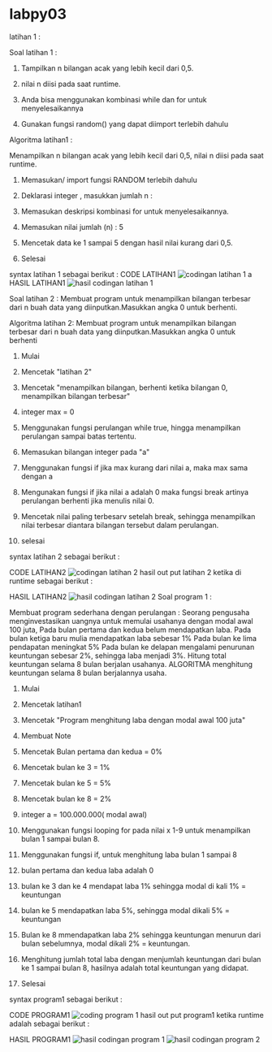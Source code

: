 # labpy03

latihan 1 :

Soal latihan 1 :

1.  Tampilkan n bilangan acak yang lebih kecil dari 0,5.

2.  nilai n diisi pada saat runtime.

3.  Anda bisa menggunakan kombinasi while dan for untuk menyelesaikannya

4.  Gunakan fungsi random() yang dapat diimport terlebih dahulu

Algoritma latihan1 :

Menampilkan n bilangan acak yang lebih kecil dari 0,5, nilai n diisi pada saat runtime.

1.  Memasukan/ import fungsi RANDOM terlebih dahulu

2.  Deklarasi integer , masukkan jumlah n :

3.  Memasukan deskripsi kombinasi for untuk menyelesaikannya.

4.  Memasukan nilai jumlah (n) : 5

5.  Mencetak data ke 1 sampai 5 dengan hasil nilai kurang dari 0,5.

6.  Selesai

syntax latihan 1 sebagai berikut :
CODE LATIHAN1
![codingan latihan 1 a](https://user-images.githubusercontent.com/45660041/53101318-152c5100-355c-11e9-9265-7b04b3a22daa.PNG)
HASIL LATIHAN1
![hasil codingan latihan 1](https://user-images.githubusercontent.com/45660041/53101394-39882d80-355c-11e9-9762-c25de59983fe.PNG)

Soal latihan 2 :
Membuat program untuk menampilkan bilangan terbesar dari n buah data yang diinputkan.Masukkan angka 0 untuk berhenti.

Algoritma latihan 2:
Membuat program untuk menampilkan bilangan terbesar dari n buah data yang diinputkan.Masukkan angka 0 untuk berhenti

1.  Mulai

2.  Mencetak "latihan 2"

3.  Mencetak "menampilkan bilangan, berhenti ketika bilangan 0, menampilkan bilangan terbesar"

4.  integer max = 0

5.  Menggunakan fungsi perulangan while true, hingga menampilkan perulangan sampai batas tertentu.

6.  Memasukan bilangan integer pada "a"

7.  Menggunakan fungsi if jika max kurang dari nilai a, maka max sama dengan a

8.  Mengunakan fungsi if jika nilai a adalah 0 maka fungsi break artinya perulangan berhenti jika menulis nilai 0.

9.  Mencetak nilai paling terbesarv setelah break, sehingga menampilkan nilai terbesar diantara bilangan tersebut dalam perulangan.

10. selesai

syntax latihan 2 sebagai berikut :

CODE LATIHAN2
![codingan latihan 2](https://user-images.githubusercontent.com/45660041/53101451-57ee2900-355c-11e9-8bc9-278897e2548a.PNG)
hasil out put latihan 2 ketika di runtime sebagai berikut :

HASIL LATIHAN2
![hasil codingan latihan 2](https://user-images.githubusercontent.com/45660041/53101480-689e9f00-355c-11e9-952f-93e06e734cdf.PNG)
Soal program 1 :

Membuat program sederhana dengan perulangan :
Seorang pengusaha menginvestasikan uangnya untuk memulai usahanya dengan modal awal 100 juta,
Pada bulan pertama dan kedua belum mendapatkan laba.
Pada bulan ketiga baru mulia mendapatkan laba sebesar 1%
Pada bulan ke lima pendapatan meningkat 5%
Pada bulan ke delapan mengalami penurunan keuntungan sebesar 2%, sehingga laba menjadi 3%.
Hitung total keuntungan selama 8 bulan berjalan usahanya.
ALGORITMA menghitung keuntungan selama 8 bulan berjalannya usaha.

1.  Mulai

2.  Mencetak latihan1

3.  Mencetak "Program menghitung laba dengan modal awal 100 juta"

4.  Membuat Note

5.  Mencetak Bulan pertama dan kedua = 0%

6.  Mencetak bulan ke 3 = 1%

7.  Mencetak bulan ke 5 = 5%

8.  Mencetak bulan ke 8 = 2%

9.  integer a = 100.000.000( modal awal)

10. Menggunakan fungsi looping for pada nilai x 1-9 untuk menampilkan bulan 1 sampai bulan 8.

11. Menggunakan fungsi if, untuk menghitung laba bulan 1 sampai 8

12. bulan pertama dan kedua laba adalah 0

13. bulan ke 3 dan ke 4 mendapat laba 1% sehingga modal di kali 1% = keuntungan

14. bulan ke 5 mendapatkan laba 5%, sehingga modal dikali 5% = keuntungan

15. Bulan ke 8 mmendapatkan laba 2% sehingga keuntungan menurun dari bulan sebelumnya, modal dikali 2% = keuntungan.

16. Menghitung jumlah total laba dengan menjumlah keuntungan dari bulan ke 1 sampai bulan 8, hasilnya adalah total keuntungan yang didapat.

17. Selesai

syntax program1 sebagai berikut :

CODE PROGRAM1
![coding program 1](https://user-images.githubusercontent.com/45660041/53101513-80762300-355c-11e9-9aaf-ed735f349257.PNG)
hasil out put program1 ketika runtime adalah sebagai berikut :

HASIL PROGRAM1
![hasil codingan program 1](https://user-images.githubusercontent.com/45660041/53101551-98e63d80-355c-11e9-9992-7cf7d158d3a7.PNG)
![hasil codingan program 2](https://user-images.githubusercontent.com/45660041/53101589-aac7e080-355c-11e9-9f1d-002b3fa700c2.PNG)
